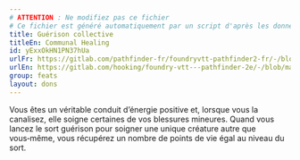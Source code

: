 ```yaml
---
# ATTENTION : Ne modifiez pas ce fichier
# Ce fichier est généré automatiquement par un script d'après les données du module Foundry VTT officiel et de sa traduction
title: Guérison collective
titleEn: Communal Healing
id: yExxOkHN1PN37hUa
urlFr: https://gitlab.com/pathfinder-fr/foundryvtt-pathfinder2-fr/-/blob/master/data/feats/yExxOkHN1PN37hUa.htm
urlEn: https://gitlab.com/hooking/foundry-vtt---pathfinder-2e/-/blob/master/packs/data/feats.db/communal-healing.json
group: feats
layout: dons
---
```

Vous êtes un véritable conduit d’énergie positive et, lorsque vous la canalisez, elle soigne certaines de vos blessures mineures. Quand vous lancez le sort guérison pour soigner une unique créature autre que vous‑même, vous récupérez un nombre de points de vie égal au niveau du sort.



